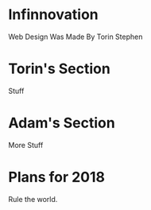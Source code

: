 # Infinnovation
Web Design
Was Made By Torin Stephen

# Torin's Section
Stuff

# Adam's Section

More Stuff

# Plans for 2018 

Rule the world.
